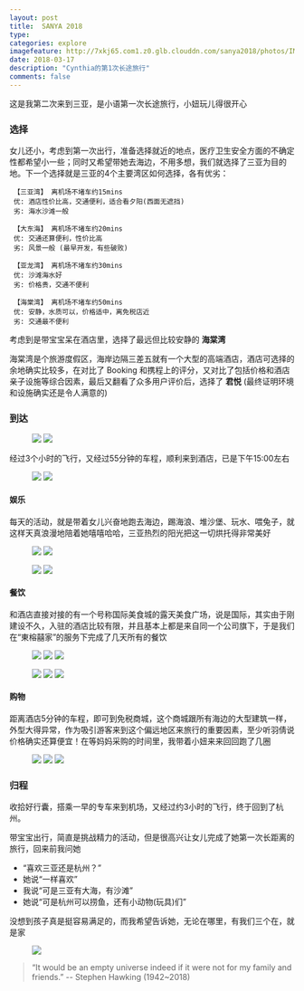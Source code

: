 ```yaml
---
layout: post
title:  SANYA 2018
type: 
categories: explore
imagefeature: http://7xkj65.com1.z0.glb.clouddn.com/sanya2018/photos/IMG_3142.jpg?imageMogr2/thumbnail/!20p
date: 2018-03-17
description: "Cynthia的第1次长途旅行"
comments: false
---
```


这是我第二次来到三亚，是小语第一次长途旅行，小妞玩儿得很开心

### 选择

女儿还小，考虑到第一次出行，准备选择就近的地点，医疗卫生安全方面的不确定性都希望小一些；同时又希望带她去海边，不用多想，我们就选择了三亚为目的地。下一个选择就是三亚的4个主要湾区如何选择，各有优劣：

``` 【三亚湾】 离机场不堵车约15mins```<br>
``` 优: 酒店性价比高，交通便利，适合看夕阳(西面无遮挡)```<br>
``` 劣: 海水沙滩一般```

``` 【大东海】 离机场不堵车约20mins``` <br>
``` 优: 交通还算便利，性价比高``` <br>
``` 劣: 风景一般 (最早开发，有些破败)```

``` 【亚龙湾】 离机场不堵车约30mins```<br>
``` 优: 沙滩海水好```<br>
``` 劣: 价格贵，交通不便利``` 

``` 【海棠湾】 离机场不堵车约50mins``` <br>
``` 优: 安静，水质可以，价格适中，离免税店近``` <br>
``` 劣: 交通最不便利``` 

考虑到是带宝宝呆在酒店里，选择了最远但比较安静的 **海棠湾**

海棠湾是个旅游度假区，海岸边隔三差五就有一个大型的高端酒店，酒店可选择的余地确实比较多，在对比了 Booking 和携程上的评分，又对比了包括价格和酒店亲子设施等综合因素，最后又翻看了众多用户评价后，选择了 **君悦** (最终证明环境和设施确实还是令人满意的)


### 到达

<figure class="half">
	<a href="http://7xkj65.com1.z0.glb.clouddn.com/sanya2018/photos/IMG_2984.jpg"><img src="http://7xkj65.com1.z0.glb.clouddn.com/sanya2018/photos/IMG_2984.jpg?imageMogr2/thumbnail/!30p"></a>
	<a href="http://7xkj65.com1.z0.glb.clouddn.com/sanya2018/photos/IMG_2982.jpg"><img src="http://7xkj65.com1.z0.glb.clouddn.com/sanya2018/photos/IMG_2982.jpg?imageMogr2/thumbnail/!30p"></a>
</figure>

经过3个小时的飞行，又经过55分钟的车程，顺利来到酒店，已是下午15:00左右

<figure class="half">
	<a href="http://7xkj65.com1.z0.glb.clouddn.com/sanya2018/photos/IMG_3003.jpg"><img src="http://7xkj65.com1.z0.glb.clouddn.com/sanya2018/photos/IMG_3003.jpg?imageMogr2/thumbnail/!30p"></a>
	<a href="http://7xkj65.com1.z0.glb.clouddn.com/sanya2018/photos/IMG_3027.jpg"><img src="http://7xkj65.com1.z0.glb.clouddn.com/sanya2018/photos/IMG_3027.jpg?imageMogr2/thumbnail/!30p"></a>
</figure>

#### 娱乐

每天的活动，就是带着女儿兴奋地跑去海边，踢海浪、堆沙堡、玩水、喂兔子，就这样天真浪漫地陪着她嘻嘻哈哈，三亚热烈的阳光把这一切烘托得非常美好

<figure class="half">
	<a href="http://7xkj65.com1.z0.glb.clouddn.com/sanya2018/photos/IMG_9501.jpg"><img src="http://7xkj65.com1.z0.glb.clouddn.com/sanya2018/photos/IMG_9501.jpg?imageMogr2/thumbnail/!30p"></a>
	<a href="http://7xkj65.com1.z0.glb.clouddn.com/sanya2018/photos/IMG_3186.jpg"><img src="http://7xkj65.com1.z0.glb.clouddn.com/sanya2018/photos/IMG_3186.jpg?imageMogr2/thumbnail/!30p"></a>
</figure>
<figure class="half">
	<a href="http://7xkj65.com1.z0.glb.clouddn.com/sanya2018/photos/EB04FC16-1C99-44B0-A10C-D86F36A32E2D-3506-000001AD4009DE92_tmp.JPG"><img src="http://7xkj65.com1.z0.glb.clouddn.com/sanya2018/photos/EB04FC16-1C99-44B0-A10C-D86F36A32E2D-3506-000001AD4009DE92_tmp.JPG?imageMogr2/thumbnail/!30p"></a>
	<a href="http://7xkj65.com1.z0.glb.clouddn.com/sanya2018/photos/E70ECBD2-FA73-4663-9E86-4104CA8A30E9-3506-000001A88D228699_tmp.JPG"><img src="http://7xkj65.com1.z0.glb.clouddn.com/sanya2018/photos/E70ECBD2-FA73-4663-9E86-4104CA8A30E9-3506-000001A88D228699_tmp.JPG?imageMogr2/thumbnail/!30p"></a>
</figure>

#### 餐饮

和酒店直接对接的有一个号称国际美食城的露天美食广场，说是国际，其实由于刚建设不久，入驻的酒店比较有限，并且基本上都是来自同一个公司旗下，于是我们在“東榕囍家”的服务下完成了几天所有的餐饮

<figure class="third">
	<a href="http://7xkj65.com1.z0.glb.clouddn.com/sanya2018/photos/IMG_3094.jpg"><img src="http://7xkj65.com1.z0.glb.clouddn.com/sanya2018/photos/IMG_3094.jpg?imageMogr2/thumbnail/!30p"></a>
	<a href="http://7xkj65.com1.z0.glb.clouddn.com/sanya2018/photos/IMG_3172.jpg"><img src="http://7xkj65.com1.z0.glb.clouddn.com/sanya2018/photos/IMG_3172.jpg?imageMogr2/thumbnail/!30p"></a>
    <a href="http://7xkj65.com1.z0.glb.clouddn.com/sanya2018/photos/IMG_3249.JPG"><img src="http://7xkj65.com1.z0.glb.clouddn.com/sanya2018/photos/IMG_3249.JPG?imageMogr2/thumbnail/!30p"></a>
</figure>
<figure class="third">
	<a href="http://7xkj65.com1.z0.glb.clouddn.com/sanya2018/photos/IMG_3192.JPG"><img src="http://7xkj65.com1.z0.glb.clouddn.com/sanya2018/photos/IMG_3192.JPG?imageMogr2/thumbnail/!30p"></a>
	<a href="http://7xkj65.com1.z0.glb.clouddn.com/sanya2018/photos/IMG_3248.JPG"><img src="http://7xkj65.com1.z0.glb.clouddn.com/sanya2018/photos/IMG_3248.JPG?imageMogr2/thumbnail/!30p"></a>
	<a href="http://7xkj65.com1.z0.glb.clouddn.com/sanya2018/photos/IMG_3250.JPG"><img src="http://7xkj65.com1.z0.glb.clouddn.com/sanya2018/photos/IMG_3250.JPG?imageMogr2/thumbnail/!30p"></a>
</figure>


#### 购物

距离酒店5分钟的车程，即可到免税商城，这个商城跟所有海边的大型建筑一样，外型大得异常，作为吸引游客来到这个偏远地区来旅行的重要因素，至少听羽倩说价格确实还算便宜！在等妈妈采购的时间里，我带着小妞来来回回跑了几圈

<figure class="third">
	<a href="http://7xkj65.com1.z0.glb.clouddn.com/sanya2018/photos/IMG_3229.jpg"><img src="http://7xkj65.com1.z0.glb.clouddn.com/sanya2018/photos/IMG_3229.jpg?imageMogr2/thumbnail/!30p"></a>
	<a href="http://7xkj65.com1.z0.glb.clouddn.com/sanya2018/photos/IMG_3233.jpg"><img src="http://7xkj65.com1.z0.glb.clouddn.com/sanya2018/photos/IMG_3233.jpg?imageMogr2/thumbnail/!30p"></a>
	<a href="http://7xkj65.com1.z0.glb.clouddn.com/sanya2018/photos/IMG_3236.jpg"><img src="http://7xkj65.com1.z0.glb.clouddn.com/sanya2018/photos/IMG_3236.jpg?imageMogr2/thumbnail/!30p"></a>
</figure>

### 归程

收拾好行囊，搭乘一早的专车来到机场，又经过约3小时的飞行，终于回到了杭州。

带宝宝出行，简直是挑战精力的活动，但是很高兴让女儿完成了她第一次长距离的旅行，回来前我问她
+ “喜欢三亚还是杭州？”
+ 她说“一样喜欢”
+ 我说“可是三亚有大海，有沙滩”
+ 她说“可是杭州可以捞鱼，还有小动物(玩具)们”

没想到孩子真是挺容易满足的，而我希望告诉她，无论在哪里，有我们三个在，就是家

<figure>
	<a href="http://7xkj65.com1.z0.glb.clouddn.com/sanya2018/photos/IMG_3142.jpg?imageMogr2/thumbnail/!20p"><img src="http://7xkj65.com1.z0.glb.clouddn.com/sanya2018/photos/IMG_3142.jpg?imageMogr2/thumbnail/!20p"></a>
</figure>

> “It would be an empty universe indeed if it were not for my family and friends.” -- Stephen Hawking (1942~2018)